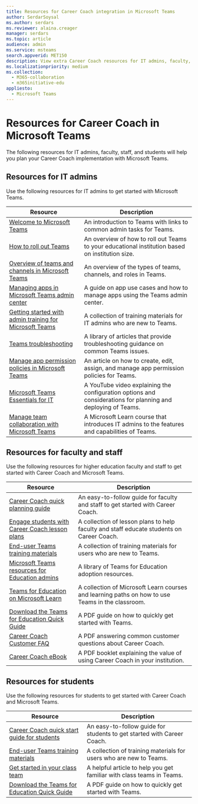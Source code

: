 ```yaml
---
title: Resources for Career Coach integration in Microsoft Teams
author: SerdarSoysal
ms.author: serdars
ms.reviewer: alaina.creager
manager: serdars
ms.topic: article
audience: admin
ms.service: msteams
search.appverid: MET150
description: View extra Career Coach resources for IT admins, faculty, staff, and students.
ms.localizationpriority: medium
ms.collection: 
  - M365-collaboration
  - m365initiative-edu
appliesto: 
  - Microsoft Teams
---
```


# Resources for Career Coach in Microsoft Teams

The following resources for IT admins, faculty, staff, and students will help you plan your Career Coach implementation with Microsoft Teams.

## Resources for IT admins

Use the following resources for IT admins to get started with Microsoft Teams.

|Resource |Description |
|---------|------------|
| [Welcome to Microsoft Teams](Teams-overview.md) | An introduction to Teams with links to common admin tasks for Teams. |
| [How to roll out Teams](get-started-with-teams-resources-for-org-wide-rollout.md?tabs=SmallBusiness) | An overview of how to roll out Teams to your educational institution based on institution size. |
| [Overview of teams and channels in Microsoft Teams](teams-channels-overview.md) | An overview of the types of teams, channels, and roles in Teams. |
| [Managing apps in Microsoft Teams admin center](manage-apps.md) | A guide on app use cases and how to manage apps using the Teams admin center. |
| [Getting started with admin training for Microsoft Teams](ITAdmin-readiness.md) | A collection of training materials for IT admins who are new to Teams. |
| [Teams troubleshooting](/troubleshoot/teams-welcome) | A library of articles that provide troubleshooting guidance on common Teams issues. |
| [Manage app permission policies in Microsoft Teams](teams-app-permission-policies.md) | An article on how to create, edit, assign, and manage app permission policies for Teams. |
| [Microsoft Teams Essentials for IT](https://www.youtube.com/watch?v=MfDB7VenWuA&list=PLXtHYVsvn_b_JeDjgD5XdkyHTDXdYgPGn) | A YouTube video explaining the configuration options and considerations for planning and deploying of Teams. |
| [Manage team collaboration with Microsoft Teams](/learn/paths/m365-manage-team-collaboration) | A Microsoft Learn course that introduces IT admins to the features and capabilities of Teams.  |

## Resources for faculty and staff

Use the following resources for higher education faculty and staff to get started with Career Coach and Microsoft Teams.

| Resource | Description |
|----------|-------------|
| [Career Coach quick planning guide](https://support.microsoft.com/topic/career-coach-quick-planning-guide-c5d0b934-bfcf-4fe7-8a85-ba7bbb1b6ad4) | An easy-to-follow guide for faculty and staff to get started with Career Coach. |
| [Engage students with Career Coach lesson plans](https://support.microsoft.com/topic/get-started-with-career-coach-goals-and-activities-086ce412-05de-4259-a9fd-c96471cef1b0?preview=true) | A collection of lesson plans to help faculty and staff educate students on Career Coach. |
| [End-user Teams training materials](instructor-led-training-teams-landing-page.yml) | A collection of training materials for users who are new to Teams. |
| [Microsoft Teams resources for Education admins](resources-teams-edu.md) | A library of Teams for Education adoption resources. |
| [Teams for Education on Microsoft Learn](/learn/educator-center/product-guides/teams) | A collection of Microsoft Learn courses and learning paths on how to use Teams in the classroom. |
| [Download the Teams for Education Quick Guide](https://outlook-sdf.office.com/mail/inbox/id/AAQkADk4NmEzNDNhLTg4YWMtNGI0OS05YTYwLTVmZDBlZjI1YTM1ZAAQAOvB%2BYHC4jVMufLluL1a4sY%3D) | A PDF guide on how to quickly get started with Teams. |
| [Career Coach Customer FAQ](https://edudownloads.azureedge.net/msdownloads/Customer_FAQ-Career_Coach.pdf) | A PDF answering common customer questions about Career Coach. |
| [Career Coach eBook](https://msp1151126154693.blob.core.windows.net/msdownloads/Microsoft_Career_Coach_Personalized_Career_Guidance_eBook.pdf) | A PDF booklet explaining the value of using Career Coach in your institution. |

## Resources for students

Use the following resources for students to get started with Career Coach and Microsoft Teams.

|Resource |Description |
|---------|------------|
| [Career Coach quick start guide for students](https://support.microsoft.com/topic/career-coach-quick-start-guide-for-students-c419db47-9290-4961-9684-c3f86a9b3708) | An easy-to-follow guide for students to get started with Career Coach. |
| [End-user Teams training materials](instructor-led-training-teams-landing-page.yml) | A collection of training materials for users who are new to Teams. |
| [Get started in your class team](https://support.microsoft.com/topic/get-started-in-your-class-team-6b5fd708-35b9-4caf-b66e-d8f2468e4fd5) | A helpful article to help you get familiar with class teams in Teams. |
| [Download the Teams for Education Quick Guide](https://outlook-sdf.office.com/mail/inbox/id/AAQkADk4NmEzNDNhLTg4YWMtNGI0OS05YTYwLTVmZDBlZjI1YTM1ZAAQAOvB%2BYHC4jVMufLluL1a4sY%3D) | A PDF guide on how to quickly get started with Teams. |
